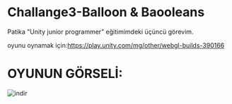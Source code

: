# Challange3-Balloon & Baooleans
Patika "Unity junior programmer" eğitimimdeki üçüncü görevim.

oyunu oynamak için:https://play.unity.com/mg/other/webgl-builds-390166

# OYUNUN GÖRSELİ: 
![indir](https://github.com/esmanureral/Challange-3--Balloons-Booleans/assets/123326184/dddfb235-e44f-4882-b0c9-72d0444f5489)

